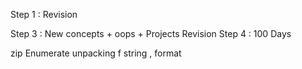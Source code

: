 <!-- @format -->

Step 1 : Revision

Step 3 : New concepts + oops + Projects Revision
Step 4 : 100 Days

zip
Enumerate
unpacking
f string , format
